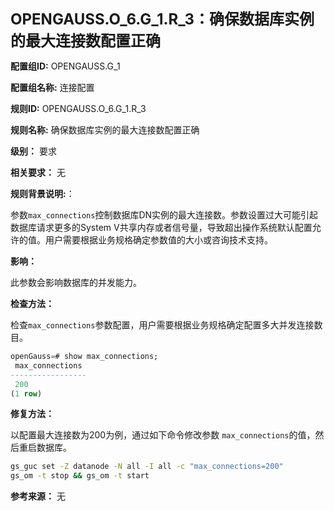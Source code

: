 **<font size="5">OPENGAUSS.O_6.G_1.R_3：确保数据库实例的最大连接数配置正确</font>**

**配置组ID:**
OPENGAUSS.G_1

**配置组名称:**
连接配置

**规则ID:**
OPENGAUSS.O_6.G_1.R_3

**规则名称:**
确保数据库实例的最大连接数配置正确

**级别：**
要求

**相关要求：**
无

**规则背景说明:**：

参数`max_connections`控制数据库DN实例的最大连接数。参数设置过大可能引起数据库请求更多的System V共享内存或者信号量，导致超出操作系统默认配置允许的值。用户需要根据业务规格确定参数值的大小或咨询技术支持。

**影响：**

此参数会影响数据库的并发能力。

**检查方法：**

检查`max_connections`参数配置，用户需要根据业务规格确定配置多大并发连接数目。

```sql
openGauss=# show max_connections;
 max_connections
-----------------
 200
(1 row)
```

**修复方法：**

以配置最大连接数为200为例，通过如下命令修改参数 `max_connections`的值，然后重启数据库。

```bash
gs_guc set -Z datanode -N all -I all -c "max_connections=200"
gs_om -t stop && gs_om -t start
```

**参考来源：**
无